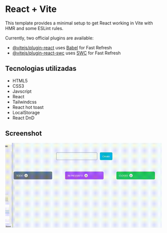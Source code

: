 # React + Vite

This template provides a minimal setup to get React working in Vite with HMR and some ESLint rules.

Currently, two official plugins are available:

- [@vitejs/plugin-react](https://github.com/vitejs/vite-plugin-react/blob/main/packages/plugin-react/README.md) uses [Babel](https://babeljs.io/) for Fast Refresh
- [@vitejs/plugin-react-swc](https://github.com/vitejs/vite-plugin-react-swc) uses [SWC](https://swc.rs/) for Fast Refresh

## Tecnologias utilizadas
<ul>
  <li>HTML5</li>
  <li>CSS3</li>
  <li>Javscript</li>
  <li>React</li>
  <li>Tailwindcss</li>
  <li>React hot toast</li>
  <li>LocalStorage</li>
  <li>React DnD</li>
</ul>

## Screenshot


<img src="Video_1694198366.gif">
